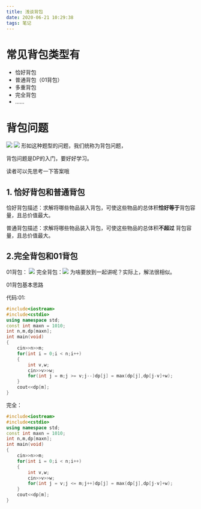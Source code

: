 ```yaml
---
title: 浅谈背包
date: 2020-06-21 10:29:38
tags: 笔记
---
```


# 常见背包类型有
* 恰好背包
* 普通背包（01背包）
* 多重背包
* 完全背包
* ……

# 背包问题
<!--more-->
![](https://gitee.com/inkuniverse/picture_bed/raw/master/img/20200621103535.png)
![](https://gitee.com/inkuniverse/picture_bed/raw/master/img/20200621103702.png)
形如这种题型的问题，我们统称为背包问题，

背包问题是DP的入门，要好好学习。

读者可以先思考一下答案哦

## 1. 恰好背包和普通背包
恰好背包描述：求解将哪些物品装入背包，可使这些物品的总体积**恰好等于**背包容量，且总价值最大。

普通背包描述：求解将哪些物品装入背包，可使这些物品的总体积**不超过**  背包容量，且总价值最大。

## 2.完全背包和01背包
01背包：  ![](https://gitee.com/inkuniverse/picture_bed/raw/master/img/20200621103535.png)
完全背包：![](https://gitee.com/inkuniverse/picture_bed/raw/master/img/20200621103702.png)
为啥要放到一起讲呢？实际上，解法很相似。


01背包基本思路

<script src='//player.polyv.net/script/polyvplayer.min.js'></script>
<div id='plv_321ccffa1f3976b279543109486a1f37_3'></div>
<script>
var player = polyvObject('#plv_321ccffa1f3976b279543109486a1f37_3').videoPlayer({
    'width':'600',
  'height':'338',
    'vid' : '321ccffa1f3976b279543109486a1f37_3' ,
 'forceH5':true 
});
</script>

代码:01:
```cpp
#include<iostream>
#include<cstdio>
using namespace std;
const int maxn = 1010;
int n,m,dp[maxn];
int main(void)
{
	cin>>n>>m;
	for(int i = 0;i < n;i++)
	{
		int v,w;
		cin>>v>>w;
		for(int j = m;j >= v;j--)dp[j] = max(dp[j],dp[j-v]+w);
	}
	cout<<dp[m];
}
```
完全：
```cpp
#include<iostream>
#include<cstdio>
using namespace std;
const int maxn = 1010;
int n,m,dp[maxn];
int main(void)
{
	cin>>n>>m;
	for(int i = 0;i < n;i++)
	{
		int v,w;
		cin>>v>>w;
		for(int j = v;j <= m;j++)dp[j] = max(dp[j],dp[j-v]+w);
	}
	cout<<dp[m];
}
```